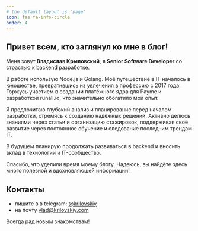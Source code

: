 ```yaml
---
# the default layout is 'page'
icon: fas fa-info-circle
order: 4
---
```


## Привет всем, кто заглянул ко мне в блог! 

Меня зовут <b>Владислав Крыловский</b>, я <b>Senior Software Developer</b> со страстью к backend разработке. 

В работе использую Node.js и Golang. Моё путешествие в IT началось в юношестве, превратившись из увлечения в профессию с 2017 года. Горжусь участием в создании платёжного ядра для Payme и разработкой runall.io, что значительно обогатило мой опыт.

Я предпочитаю глубокий анализ и планирование перед началом разработки, стремясь к созданию надёжных решений. Активно делюсь знаниями через статьи и организацию стажировок, поддерживая своё развитие через постоянное обучение и следование последним трендам IT.

В будущем планирую продолжать развиваться в backend и вносить вклад в технологии и IT-сообщество. 

Спасибо, что уделили время моему блогу. Надеюсь, вы найдёте здесь много полезной и вдохновляющей информации!

## Контакты

* пишите в в telegram: [@krilovskiy](https://t.me/krilovskiy) 
* на почту [vlad@krilovskiy.com](mailto:vlad@krilovskiy.com) 

Всегда рад новым знакомствам!

